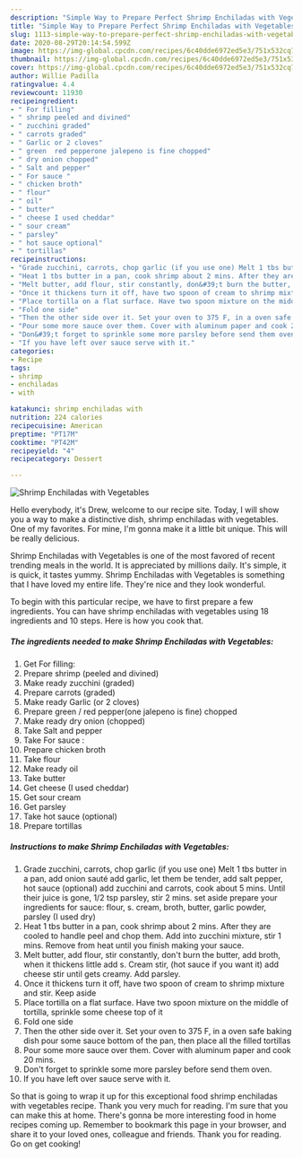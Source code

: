 ```yaml
---
description: "Simple Way to Prepare Perfect Shrimp Enchiladas with Vegetables"
title: "Simple Way to Prepare Perfect Shrimp Enchiladas with Vegetables"
slug: 1113-simple-way-to-prepare-perfect-shrimp-enchiladas-with-vegetables
date: 2020-08-29T20:14:54.599Z
image: https://img-global.cpcdn.com/recipes/6c40dde6972ed5e3/751x532cq70/shrimp-enchiladas-with-vegetables-recipe-main-photo.jpg
thumbnail: https://img-global.cpcdn.com/recipes/6c40dde6972ed5e3/751x532cq70/shrimp-enchiladas-with-vegetables-recipe-main-photo.jpg
cover: https://img-global.cpcdn.com/recipes/6c40dde6972ed5e3/751x532cq70/shrimp-enchiladas-with-vegetables-recipe-main-photo.jpg
author: Willie Padilla
ratingvalue: 4.4
reviewcount: 11930
recipeingredient:
- " For filling"
- " shrimp peeled and divined"
- " zucchini graded"
- " carrots graded"
- " Garlic or 2 cloves"
- " green  red pepperone jalepeno is fine chopped"
- " dry onion chopped"
- " Salt and pepper"
- " For sauce "
- " chicken broth"
- " flour"
- " oil"
- " butter"
- " cheese I used cheddar"
- " sour cream"
- " parsley"
- " hot sauce optional"
- " tortillas"
recipeinstructions:
- "Grade zucchini, carrots, chop garlic (if you use one) Melt 1 tbs butter in a pan, add onion sauté add garlic, let them be tender, add salt pepper, hot sauce (optional) add zucchini and carrots, cook about 5 mins. Until their juice is gone, 1/2 tsp parsley, stir 2 mins. set aside prepare your ingredients for sauce: flour, s. cream, broth, butter, garlic powder, parsley (I used dry)"
- "Heat 1 tbs butter in a pan, cook shrimp about 2 mins. After they are cooled to handle peel and chop them. Add into zucchini mixture, stir 1 mins. Remove from heat until you finish making your sauce."
- "Melt butter, add flour, stir constantly, don&#39;t burn the butter, add broth, when it thickens little add s. Cream stir, (hot sauce if you want it) add cheese stir until gets creamy. Add parsley."
- "Once it thickens turn it off, have two spoon of cream to shrimp mixture and stir. Keep aside"
- "Place tortilla on a flat surface. Have two spoon mixture on the middle of tortilla, sprinkle some cheese top of it"
- "Fold one side"
- "Then the other side over it. Set your oven to 375 F, in a oven safe baking dish pour some sauce bottom of the pan, then place all the filled tortillas"
- "Pour some more sauce over them. Cover with aluminum paper and cook 20 mins."
- "Don&#39;t forget to sprinkle some more parsley before send them oven."
- "If you have left over sauce serve with it."
categories:
- Recipe
tags:
- shrimp
- enchiladas
- with

katakunci: shrimp enchiladas with 
nutrition: 224 calories
recipecuisine: American
preptime: "PT17M"
cooktime: "PT42M"
recipeyield: "4"
recipecategory: Dessert

---
```



![Shrimp Enchiladas with Vegetables](https://img-global.cpcdn.com/recipes/6c40dde6972ed5e3/751x532cq70/shrimp-enchiladas-with-vegetables-recipe-main-photo.jpg)

Hello everybody, it's Drew, welcome to our recipe site. Today, I will show you a way to make a distinctive dish, shrimp enchiladas with vegetables. One of my favorites. For mine, I'm gonna make it a little bit unique. This will be really delicious.



Shrimp Enchiladas with Vegetables is one of the most favored of recent trending meals in the world. It is appreciated by millions daily. It's simple, it is quick, it tastes yummy. Shrimp Enchiladas with Vegetables is something that I have loved my entire life. They're nice and they look wonderful.


To begin with this particular recipe, we have to first prepare a few ingredients. You can have shrimp enchiladas with vegetables using 18 ingredients and 10 steps. Here is how you cook that.

<!--inarticleads1-->

##### The ingredients needed to make Shrimp Enchiladas with Vegetables:

1. Get  For filling:
1. Prepare  shrimp (peeled and divined)
1. Make ready  zucchini (graded)
1. Prepare  carrots (graded)
1. Make ready  Garlic (or 2 cloves)
1. Prepare  green / red pepper(one jalepeno is fine) chopped
1. Make ready  dry onion (chopped)
1. Take  Salt and pepper
1. Take  For sauce :
1. Prepare  chicken broth
1. Take  flour
1. Make ready  oil
1. Take  butter
1. Get  cheese (I used cheddar)
1. Get  sour cream
1. Get  parsley
1. Take  hot sauce (optional)
1. Prepare  tortillas




<!--inarticleads2-->

##### Instructions to make Shrimp Enchiladas with Vegetables:

1. Grade zucchini, carrots, chop garlic (if you use one) Melt 1 tbs butter in a pan, add onion sauté add garlic, let them be tender, add salt pepper, hot sauce (optional) add zucchini and carrots, cook about 5 mins. Until their juice is gone, 1/2 tsp parsley, stir 2 mins. set aside prepare your ingredients for sauce: flour, s. cream, broth, butter, garlic powder, parsley (I used dry)
1. Heat 1 tbs butter in a pan, cook shrimp about 2 mins. After they are cooled to handle peel and chop them. Add into zucchini mixture, stir 1 mins. Remove from heat until you finish making your sauce.
1. Melt butter, add flour, stir constantly, don&#39;t burn the butter, add broth, when it thickens little add s. Cream stir, (hot sauce if you want it) add cheese stir until gets creamy. Add parsley.
1. Once it thickens turn it off, have two spoon of cream to shrimp mixture and stir. Keep aside
1. Place tortilla on a flat surface. Have two spoon mixture on the middle of tortilla, sprinkle some cheese top of it
1. Fold one side
1. Then the other side over it. Set your oven to 375 F, in a oven safe baking dish pour some sauce bottom of the pan, then place all the filled tortillas
1. Pour some more sauce over them. Cover with aluminum paper and cook 20 mins.
1. Don&#39;t forget to sprinkle some more parsley before send them oven.
1. If you have left over sauce serve with it.




So that is going to wrap it up for this exceptional food shrimp enchiladas with vegetables recipe. Thank you very much for reading. I'm sure that you can make this at home. There's gonna be more interesting food in home recipes coming up. Remember to bookmark this page in your browser, and share it to your loved ones, colleague and friends. Thank you for reading. Go on get cooking!
